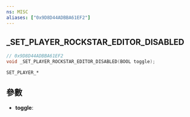 ```yaml
---
ns: MISC
aliases: ["0x9D8D44ADBBA61EF2"]
---
```

## _SET_PLAYER_ROCKSTAR_EDITOR_DISABLED

```c
// 0x9D8D44ADBBA61EF2
void _SET_PLAYER_ROCKSTAR_EDITOR_DISABLED(BOOL toggle);
```

```
SET_PLAYER_*
```

## 參數
* **toggle**: 

